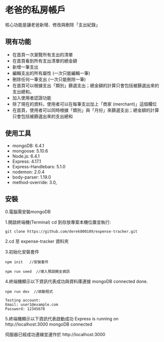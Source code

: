 # 老爸的私房帳戶

核心功能是讓老爸新增、修改與刪除「支出紀錄」


## 現有功能

- 在首頁一次瀏覽所有支出的清單
- 在首頁看到所有支出清單的總金額
- 新增一筆支出
- 編輯支出的所有屬性 (一次只能編輯一筆)
- 刪除任何一筆支出 (一次只能刪除一筆)
- 在首頁可以根據支出「類別」篩選支出；總金額的計算只會包括被篩選出來的支出總和。
- 加入使用者認證功能
- 除了現在的資料，使用者可以在每筆支出加上「商家 (merchant)」這個欄位
- 在首頁，使用者可以同時根據「類別」與「月份」來篩選支出；總金額的計算只會包括被篩選出來的支出總和

## 使用工具

- mongoDB: 6.4.1
- mongoose: 5.10.6
- Node.js: 6.4.1
- Express: 4.17.1
- Express-Handlebars: 5.1.0
- nodemon: 2.0.4
- body-parser: 1.19.0
- method-override: 3.0,


## 安裝

0.電腦需安裝mongoDB

1.開啟終端機(Terminal) cd 到存放專案本機位置並執行:

```
git clone https://github.com/derek800109/expense-tracker.git
``````

2.cd 至 expense-tracker 資料夾


3.初始化安裝套件

```
npm init   //安裝套件
```

```
npm run seed  //導入預設開支資訊
```


4.終端機顯示以下資訊代表成功與資料庫連接
mongoDB connected
done.

```
npm run dev  //啟動程式
```

```
Testing account:
Email: user1@example.com
Password: 12345678
```

5.終端機顯示以下資訊代表啟動成功
Express is running on http://localhost:3000
mongoDB connected

伺服器已經成功連線並運作於 http://localhost:3000